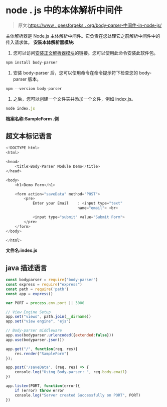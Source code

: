 # node . js 中的本体解析中间件

> 原文:[https://www . geesforgeks . org/body-parser-中间件-in-node-js/](https://www.geeksforgeeks.org/body-parser-middleware-in-node-js/)

主体解析器是 Node.js 主体解析中间件。它负责在您处理它之前解析中间件中的传入请求体。
**安装本体解析器模块:**

1.  您可以访问[安装正文解析器模块](https://www.npmjs.com/package/body-parser)的链接。您可以使用此命令安装此软件包。

```js
npm install body-parser
```

1.  安装 body-parser 后，您可以使用命令在命令提示符下检查您的 body-parser 版本。

```js
npm --version body-parser
```

1.  之后，您可以创建一个文件夹并添加一个文件，例如 index.js。

```js
node index.js
```

**档案名称:SampleForm .例**

## 超文本标记语言

```js
<!DOCTYPE html>
<html>

<head>
    <title>Body-Parser Module Demo</title>
</head>

<body>
    <h1>Demo Form</h1>

    <form action="saveData" method="POST">
        <pre>
            Enter your Email    : <input type="text"
                                name="email"> <br>

            <input type="submit" value="Submit Form">
        </pre>
    </form>
</body>

</html>
```

**文件名:index.js**

## java 描述语言

```js
const bodyparser = require('body-parser')
const express = require("express")
const path = require('path')
const app = express()

var PORT = process.env.port || 3000

// View Engine Setup
app.set("views", path.join(__dirname))
app.set("view engine", "ejs")

// Body-parser middleware
app.use(bodyparser.urlencoded({extended:false}))
app.use(bodyparser.json())

app.get("/", function(req, res){
    res.render("SampleForm")
});

app.post('/saveData', (req, res) => {
    console.log("Using Body-parser: ", req.body.email)
})

app.listen(PORT, function(error){
    if (error) throw error
    console.log("Server created Successfully on PORT", PORT)
})
```